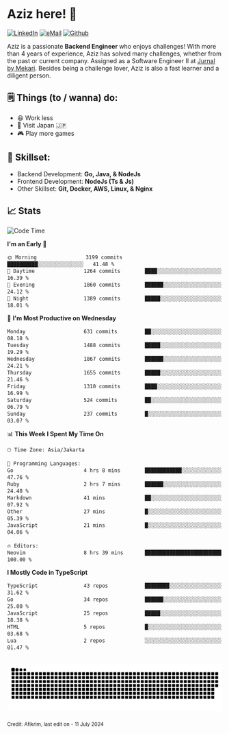 # Aziz here! 👋

[![LinkedIn](https://img.shields.io/static/v1?message=afikrim&logo=linkedin&label=&color=0077B5&logoColor=white&labelColor=&style=for-the-badge)](https://www.linkedin.com/in/afikrim)
[![eMail](https://img.shields.io/static/v1?message=afikrim10@gmail.com&logo=gmail&label=&color=D14836&logoColor=white&labelColor=&style=for-the-badge)](mailto:afikrim10@gmail.com)
[![Github](https://komarev.com/ghpvc/?username=afikrim&label=Visitors&style=for-the-badge)](https://www.github.com/afikrim)

<!--Introduction-->
Aziz is a passionate **Backend Engineer** who enjoys challenges! With more than 4 years of experience, Aziz has solved many challenges, whether from the past or current company. Assigned as a Software Engineer II at [Jurnal by Mekari](https://jurnal.id). Besides being a challenge lover, Aziz is also a fast learner and a diligent person.

<!--Things TODO-->
## 🗒️ Things (to / wanna) do:

- 😆 Work less
- 🚀 Visit Japan 🇯🇵
- 🎮 Play more games

<!--Skillset-->
## 🏅 Skillset:

- Backend Development: **Go, Java, & NodeJs**
- Frontend Development: **NodeJs (Ts & Js)**
- Other Skillset: **Git, Docker, AWS, Linux, & Nginx**

## 📈 Stats  

<!--START_SECTION:waka-->
![Code Time](http://img.shields.io/badge/Code%20Time-2%2C046%20hrs%2051%20mins-blue)

**I'm an Early 🐤** 

```text
🌞 Morning                3199 commits        ██████████░░░░░░░░░░░░░░░   41.48 % 
🌆 Daytime                1264 commits        ████░░░░░░░░░░░░░░░░░░░░░   16.39 % 
🌃 Evening                1860 commits        ██████░░░░░░░░░░░░░░░░░░░   24.12 % 
🌙 Night                  1389 commits        █████░░░░░░░░░░░░░░░░░░░░   18.01 % 
```
📅 **I'm Most Productive on Wednesday** 

```text
Monday                   631 commits         ██░░░░░░░░░░░░░░░░░░░░░░░   08.18 % 
Tuesday                  1488 commits        █████░░░░░░░░░░░░░░░░░░░░   19.29 % 
Wednesday                1867 commits        ██████░░░░░░░░░░░░░░░░░░░   24.21 % 
Thursday                 1655 commits        █████░░░░░░░░░░░░░░░░░░░░   21.46 % 
Friday                   1310 commits        ████░░░░░░░░░░░░░░░░░░░░░   16.99 % 
Saturday                 524 commits         ██░░░░░░░░░░░░░░░░░░░░░░░   06.79 % 
Sunday                   237 commits         █░░░░░░░░░░░░░░░░░░░░░░░░   03.07 % 
```


📊 **This Week I Spent My Time On** 

```text
🕑︎ Time Zone: Asia/Jakarta

💬 Programming Languages: 
Go                       4 hrs 8 mins        ████████████░░░░░░░░░░░░░   47.76 % 
Ruby                     2 hrs 7 mins        ██████░░░░░░░░░░░░░░░░░░░   24.48 % 
Markdown                 41 mins             ██░░░░░░░░░░░░░░░░░░░░░░░   07.92 % 
Other                    27 mins             █░░░░░░░░░░░░░░░░░░░░░░░░   05.39 % 
JavaScript               21 mins             █░░░░░░░░░░░░░░░░░░░░░░░░   04.06 % 

🔥 Editors: 
Neovim                   8 hrs 39 mins       █████████████████████████   100.00 % 
```

**I Mostly Code in TypeScript** 

```text
TypeScript               43 repos            ████████░░░░░░░░░░░░░░░░░   31.62 % 
Go                       34 repos            ██████░░░░░░░░░░░░░░░░░░░   25.00 % 
JavaScript               25 repos            █████░░░░░░░░░░░░░░░░░░░░   18.38 % 
HTML                     5 repos             █░░░░░░░░░░░░░░░░░░░░░░░░   03.68 % 
Lua                      2 repos             ░░░░░░░░░░░░░░░░░░░░░░░░░   01.47 % 
```




<!--END_SECTION:waka-->


<br clear="both">

<div align="center">
  <img src="https://raw.githubusercontent.com/afikrim/afikrim/output/snake.svg" alt="Snake animation" />
</div>


<sub>Credit: Afikrim, last edit on - 11 July 2024</sub>
